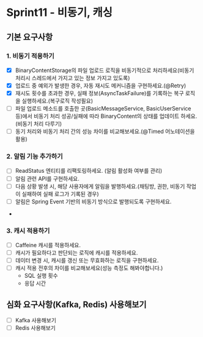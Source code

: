 # Sprint11 - 비동기, 캐싱

## 기본 요구사항 
### 1. 비동기 적용하기
- [x] BinaryContentStorage의 파일 업로드 로직을 비동기적으로 처리하세요(비동기 처리시 스레드에서 가지고 있는 정보 가지고 있도록)
- [x] 업로드 중 예외가 발생한 경우, 자동 재시도 메커니즘을 구현하세요.(@Retry)
- [x] 재시도 횟수를 초과한 경우, 실패 정보(AsyncTaskFailure)를 기록하는 복구 로직을 실행하세요.(복구로직 작성필요)
- [ ] 파일 업로드 메소드를 호출한 곳(BasicMessageService, BasicUserService 등)에서 비동기 처리 성공/실패에 따라 BinaryContent의 상태를 업데이트 하세요.(비동기 처리 다루기)
- [ ] 동기 처리와 비동기 처리 간의 성능 차이를 비교해보세요.(@Timed 어노테이션을 활용)

### 2. 알림 기능 추가하기
- [ ]  ReadStatus 엔티티를 리팩토링하세요. (알림 활성화 여부를 관리)
- [ ]  알림 관련 API를 구현하세요. 
- [ ]  다음 상황 발생 시, 해당 사용자에게 알림을 발행하세요.(채팅방, 권한, 비동기 작업이 실패하여 실패 로그가 기록된 경우)
- [ ]  알림은 Spring Event 기반의 비동기 방식으로 발행되도록 구현하세요.
- 
### 3. 캐시 적용하기
- [ ] Caffeine 캐시를 적용하세요.
- [ ] 캐시가 필요하다고 판단되는 로직에 캐시를 적용하세요.
- [ ] 데이터 변경 시, 캐시를 갱신 또는 무효화하는 로직을 구현하세요.
- [ ] 캐시 적용 전후의 차이를 비교해보세요(성능 측정도 해봐야합니다.)
  - SQL 실행 횟수
  - 응답 시간

## 심화 요구사항(Kafka, Redis) 사용해보기
- [ ] Kafka 사용해보기
- [ ] Redis 사용해보기

